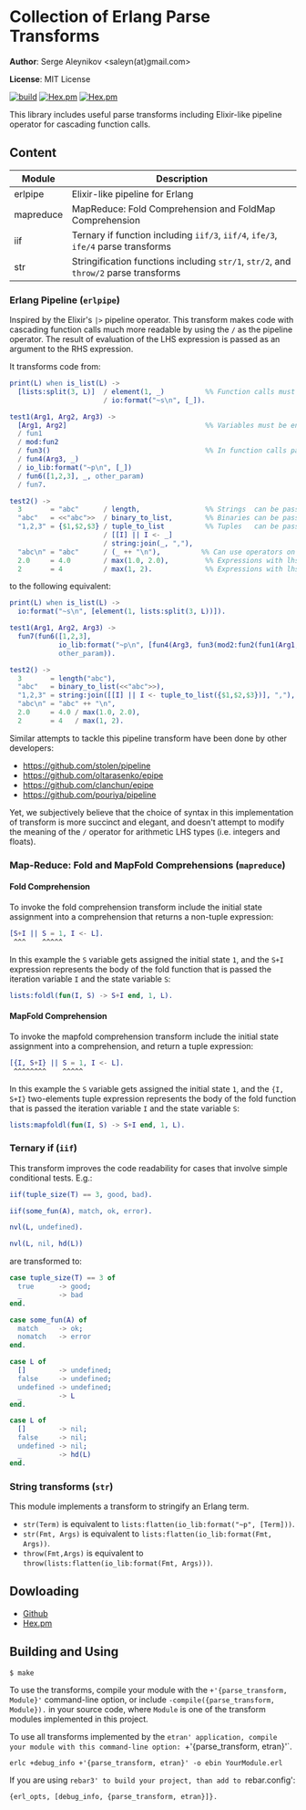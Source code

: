 # Collection of Erlang Parse Transforms

**Author**: Serge Aleynikov <saleyn(at)gmail.com>

**License**: MIT License

[![build](https://github.com/saleyn/etran/actions/workflows/erlang.yml/badge.svg)](https://github.com/saleyn/etran/actions/workflows/erlang.yml)
[![Hex.pm](https://img.shields.io/hexpm/v/etran.svg)](https://hex.pm/packages/etran)
[![Hex.pm](https://img.shields.io/hexpm/dt/etran.svg)](https://hex.pm/packages/etran)

This library includes useful parse transforms including Elixir-like pipeline operator for
cascading function calls.

## Content

| Module                | Description                                                                          |
| --------------------- | ------------------------------------------------------------------------------------ |
| erlpipe               | Elixir-like pipeline for Erlang                                                      |
| mapreduce             | MapReduce: Fold Comprehension and FoldMap Comprehension                              |
| iif                   | Ternary if function including `iif/3`, `iif/4`, `ife/3`, `ife/4` parse transforms    |
| str                   | Stringification functions including `str/1`, `str/2`, and `throw/2` parse transforms |

### Erlang Pipeline (`erlpipe`)

Inspired by the Elixir's `|>` pipeline operator.
This transform makes code with cascading function calls much more readable by using the `/` as the
pipeline operator. The result of evaluation of the LHS expression is passed as an argument to
the RHS expression.

It transforms code from:

```erlang
print(L) when is_list(L) ->
  [lists:split(3, L)]  / element(1, _)          %% Function calls must be enclosed in `[...]`
                       / io:format("~s\n", [_]).

test1(Arg1, Arg2, Arg3) ->
  [Arg1, Arg2]                                  %% Variables must be enclosed in `[...]`
  / fun1
  / mod:fun2
  / fun3()                                      %% In function calls parenthesis are optional
  / fun4(Arg3, _)
  / io_lib:format("~p\n", [_])
  / fun6([1,2,3], _, other_param)
  / fun7.

test2() ->
  3       = "abc"      / length,                %% Strings  can be passed to '/' as is
  "abc"   = <<"abc">>  / binary_to_list,        %% Binaries can be passed to '/' as is
  "1,2,3" = {$1,$2,$3} / tuple_to_list          %% Tuples   can be passed to '/' as is
                       / [[I] || I <- _]
                       / string:join(_, ","),
  "abc\n" = "abc"      / (_ ++ "\n"),          %% Can use operators on the right hand side
  2.0     = 4.0        / max(1.0, 2.0),         %% Expressions with lhs floats are unmodified
  2       = 4          / max(1, 2).             %% Expressions with lhs integers are unmodified
```

to the following equivalent:

```erlang
print(L) when is_list(L) ->
  io:format("~s\n", [element(1, lists:split(3, L))]).

test1(Arg1, Arg2, Arg3) ->
  fun7(fun6([1,2,3],
            io_lib:format("~p\n", [fun4(Arg3, fun3(mod2:fun2(fun1(Arg1, Arg2))))]),
            other_param)).

test2() ->
  3       = length("abc"),
  "abc"   = binary_to_list(<<"abc">>),
  "1,2,3" = string:join([[I] || I <- tuple_to_list({$1,$2,$3})], ","),
  "abc\n" = "abc" ++ "\n",
  2.0     = 4.0 / max(1.0, 2.0),
  2       = 4   / max(1, 2).
```

Similar attempts to tackle this pipeline transform have been done by other developers:

* https://github.com/stolen/pipeline
* https://github.com/oltarasenko/epipe
* https://github.com/clanchun/epipe
* https://github.com/pouriya/pipeline

Yet, we subjectively believe that the choice of syntax in this implementation of transform
is more succinct and elegant, and doesn't attempt to modify the meaning of the `/` operator
for arithmetic LHS types (i.e. integers and floats).

### Map-Reduce: Fold and MapFold Comprehensions (`mapreduce`)

#### Fold Comprehension

To invoke the fold comprehension transform include the initial state
assignment into a comprehension that returns a non-tuple expression:
```erlang
[S+I || S = 1, I <- L].
 ^^^    ^^^^^
```

In this example the `S` variable gets assigned the initial state `1`, and
the `S+I` expression represents the body of the fold function that
is passed the iteration variable `I` and the state variable `S`:
```erlang
lists:foldl(fun(I, S) -> S+I end, 1, L).
```

#### MapFold Comprehension

To invoke the mapfold comprehension transform include the initial state
assignment into a comprehension, and return a tuple expression:
```erlang
[{I, S+I} || S = 1, I <- L].
 ^^^^^^^^    ^^^^^
```

In this example the `S` variable gets assigned the initial state `1`, and
the `{I, S+I}` two-elements tuple expression represents the body of the fold
function that is passed the iteration variable `I` and the state variable `S`:
```erlang
lists:mapfoldl(fun(I, S) -> S+I end, 1, L).
```

### Ternary if (`iif`)

This transform improves the code readability for cases that involve simple conditional tests.
E.g.:

```erlang
iif(tuple_size(T) == 3, good, bad).

iif(some_fun(A), match, ok, error).

nvl(L, undefined).

nvl(L, nil, hd(L))
```

are transformed to:

```erlang
case tuple_size(T) == 3 of
  true      -> good;
  _         -> bad
end.

case some_fun(A) of
  match     -> ok;
  nomatch   -> error
end.

case L of
  []        -> undefined;
  false     -> undefined;
  undefined -> undefined;
  _         -> L
end.

case L of
  []        -> nil;
  false     -> nil;
  undefined -> nil;
  _         -> hd(L)
end.
```

### String transforms (`str`)

This module implements a transform to stringify an Erlang term.

* `str(Term)`       is equivalent to `lists:flatten(io_lib:format("~p", [Term]))`.
* `str(Fmt, Args)`  is equivalent to `lists:flatten(io_lib:format(Fmt,    Args))`.
* `throw(Fmt,Args)` is equivalent to `throw(lists:flatten(io_lib:format(Fmt, Args)))`.

## Dowloading

* [Github](https://github.com/saleyn/etran)
* [Hex.pm](https://hex.pm/packages/etran)

## Building and Using

```
$ make
```

To use the transforms, compile your module with the `+'{parse_transform, Module}'` command-line
option, or include `-compile({parse_transform, Module}).` in your source code, where `Module`
is one of the transform modules implemented in this project.

To use all transforms implemented by the `etran' application, compile your module with this
command-line option: `+'{parse_transform, etran}'`.
```
erlc +debug_info +'{parse_transform, etran}' -o ebin YourModule.erl
```

If you are using `rebar3' to build your project, than add to `rebar.config':
```
{erl_opts, [debug_info, {parse_transform, etran}]}.
```
